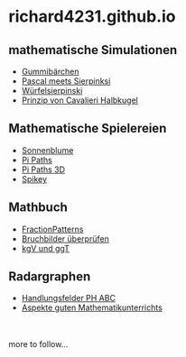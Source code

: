# richard4231.github.io

## mathematische Simulationen
- [Gummibärchen](https://richard4231.github.io/jellybears)
- [Pascal meets Sierpinksi](https://richard4231.github.io/21-pascaltriangleoptimized)
- [Würfelsierpinski](https://richard4231.github.io/xplodingsierpinski)
- [Prinzip von Cavalieri Halbkugel](https://richard4231.github.io/22-09-v02cavalieri)

## Mathematische Spielereien
- [Sonnenblume](https://richard4231.github.io/22-09-v1tournesol)
- [Pi Paths](https://richard4231.github.io/22-09-PiPaths-v02)
- [Pi Paths 3D](https://richard4231.github.io/22-09-PiPaths-v03-3D)
- [Spikey](https://richard4231.github.io/22-09-Spikey-v02)

## Mathbuch
- [FractionPatterns](https://richard4231.github.io/22-10-FractionFractalsv01)
- [Bruchbilder überprüfen](https://richard4231.github.io/22-12-clickable-surfaces-v02)
- [kgV und ggT](https://richard4231.github.io/23-02-gcf-and-lcm-v01)

## Radargraphen
- [Handlungsfelder PH ABC](https://richard4231.github.io/20-radargraphBPA)
- [Aspekte guten Mathematikunterrichts](https://richard4231.github.io/20-12-radargraphRGMU)

<br/> 
<br/> 
more to follow...

